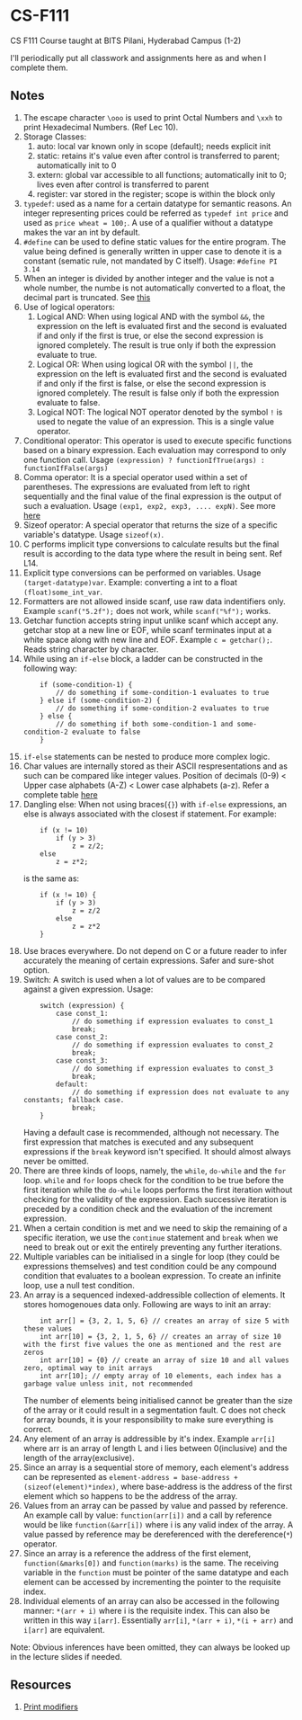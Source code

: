 # CS-F111
CS F111 Course taught at BITS Pilani, Hyderabad Campus (1-2)

I'll periodically put all classwork and assignments here as and when I complete them.

## Notes

1. The escape character `\ooo` is used to print Octal Numbers and `\xxh` to print Hexadecimal Numbers. (Ref Lec 10). 
2. Storage Classes:
    1. auto: local var known only in scope (default); needs explicit init
    2. static: retains it's value even after control is transferred to parent; automatically init to 0
    3. extern: global var accessible to all functions; automatically init to 0; lives even after control is transferred to parent
    4. register: var stored in the register; scope is within the block only
3. `typedef`: used as a name for a certain datatype for semantic reasons. An integer representing prices could be referred as `typedef int price` and used as `price wheat = 100;`. A use of a qualifier without a datatype makes the var an int by default.
4. `#define` can be used to define static values for the entire program. The value being defined is generally written in upper case to denote it is a constant (sematic rule, not mandated by C itself). Usage: `#define PI 3.14`
5. When an integer is divided by another integer and the value is not a whole number, the numbe is not automatically converted to a float, the decimal part is truncated. See [this](/Classwork/division_typecasting.c)
6. Use of logical operators:
    1. Logical AND: When using logical AND with the symbol `&&`, the expression on the left is evaluated first and the second is evaluated if and only if the first is true, or else the second expression is ignored completely. The result is true only if both the expression evaluate to true.
    2. Logical OR: When using logical OR with the symbol `||`, the expression on the left is evaluated first and the second is evaluated if and only if the first is false, or else the second expression is ignored completely. The result is false only if both the expression evaluate to false.
    3. Logical NOT: The logical NOT operator denoted by the symbol `!` is used to negate the value of an expression. This is a single value operator.
7. Conditional operator: This operator is used to execute specific functions based on a binary expression. Each evaluation may correspond to only one function call. Usage `(expression) ? functionIfTrue(args) : functionIfFalse(args)`
8. Comma operator: It is a special operator used within a set of parentheses. The expressions are evaluated from left to right sequentially and the final value of the final expression is the output of such a evaluation. Usage `(exp1, exp2, exp3, .... expN)`. See more [here](https://www.geeksforgeeks.org/comna-in-c-and-c/)
9. Sizeof operator: A special operator that returns the size of a specific variable's datatype. Usage `sizeof(x)`.
10. C performs implicit type conversions to calculate results but the final result is according to the data type where the result in being sent. Ref L14.
11. Explicit type conversions can be performed on variables. Usage `(target-datatype)var`. Example: converting a int to a float `(float)some_int_var`.
12. Formatters are not allowed inside scanf, use raw data indentifiers only. Example `scanf("5.2f");` does not work, while `scanf("%f");` works.
13. Getchar function accepts string input unlike scanf which accept any. getchar stop at a new line or EOF, while scanf terminates input at a white space along with new line and EOF. Example `c = getchar();`. Reads string character by character.
14. While using an `if-else` block, a ladder can be constructed in the following way:
    ```
        if (some-condition-1) {
            // do something if some-condition-1 evaluates to true
        } else if (some-condition-2) {
            // do something if some-condition-2 evaluates to true
        } else {
            // do something if both some-condition-1 and some-condition-2 evaluate to false
        }
    ```
15. `if-else` statements can be nested to produce more complex logic.
16. Char values are internally stored as their ASCII respresentations and as such can be compared like integer values. Position of decimals (0-9) < Upper case alphabets (A-Z) < Lower case alphabets (a-z). Refer a complete table [here](http://www.asciitable.com/)
17. Dangling else: When not using braces(`{}`) with `if-else` expressions, an else is always associated with the closest if statement. For example:
    ```
        if (x != 10)
            if (y > 3)
                z = z/2;
        else 
            z = z*2;
    ```
    is the same as:
    ```
        if (x != 10) {
            if (y > 3) 
                z = z/2
            else 
                z = z*2
        }
    ```
18. Use braces everywhere. Do not depend on C or a future reader to infer accurately the meaning of certain expressions. Safer and sure-shot option.
19. Switch: A switch is used when a lot of values are to be compared against a given expression. Usage: 
    ```
        switch (expression) {
            case const_1:
                // do something if expression evaluates to const_1
                break;
            case const_2:
                // do something if expression evaluates to const_2
                break;
            case const_3:
                // do something if expression evaluates to const_3
                break;
            default:
                // do something if expression does not evaluate to any constants; fallback case.
                break;
        } 
    ```
    Having a default case is recommended, although not necessary. 
    The first expression that matches is executed and any subsequent expressions if the `break` keyword isn't specified. It should almost always never be omitted. 
20. There are three kinds of loops, namely, the `while`, `do-while` and the `for` loop. `while` and `for` loops check for the condition to be true before the first iteration while the `do-while` loops performs the first iteration without checking for the validity of the expression. Each successive iteration is preceded by a condition check and the evaluation of the increment expression.
21. When a certain condition is met and we need to skip the remaining of a specific iteration, we use the `continue` statement and `break` when we need to break out or exit the entirely preventing any further iterations.
22. Multiple variables can be initialised in a single for loop (they could be expressions themselves) and test condition could be any compound condition that evaluates to a boolean expression. To create an infinite loop, use a null test condition.
23. An array is a sequenced indexed-addressible collection of elements. It stores homogenoues data only. Following are ways to init an array:
    ```
        int arr[] = {3, 2, 1, 5, 6} // creates an array of size 5 with these values
        int arr[10] = {3, 2, 1, 5, 6} // creates an array of size 10 with the first five values the one as mentioned and the rest are zeros
        int arr[10] = {0} // create an array of size 10 and all values zero, optimal way to init arrays
        int arr[10]; // empty array of 10 elements, each index has a garbage value unless init, not recommended
    ```
    The number of elements being initialised cannot be greater than the size of the array or it could result in a segmentation fault. C does not check for array bounds, it is your responsibility to make sure everything is correct.
24. Any element of an array is addressible by it's index. Example `arr[i]` where arr is an array of length L and i lies between 0(inclusive) and the length of the array(exclusive).
25. Since an array is a sequential store of memory, each element's address can be represented as `element-address = base-address + (sizeof(element)*index)`, where base-address is the address of the first element which so happens to be the address of the array.
26. Values from an array can be passed by value and passed by reference. An example call by value: `function(arr[i])` and a call by reference would be like `function(&arr[i])` where i is any valid index of the array. A value passed by reference may be dereferenced with the dereference(`*`) operator.
27. Since an array is a reference the address of the first element, `function(&marks[0])` and `function(marks)` is the same. The receiving variable in the `function` must be pointer of the same datatype and each element can be accessed by incrementing the pointer to the requisite index.
28. Individual elements of an array can also be accessed in the following manner: `*(arr + i)` where i is the requisite index. This can also be written in this way `i[arr]`. Essentially `arr[i]`, `*(arr + i)`, `*(i + arr)` and `i[arr]` are equivalent.

Note: Obvious inferences have been omitted, they can always be looked up in the lecture slides if needed.

## Resources

1. [Print modifiers](https://www.codingunit.com/printf-format-specifiers-format-conversions-and-formatted-output)